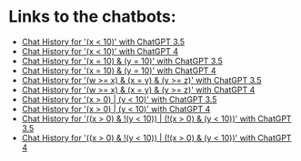 # Links to the chatbots:

- [Chat History for '(x < 10)' with ChatGPT 3.5]()
- [Chat History for '(x < 10)' with ChatGPT 4]()
- [Chat History for '(x = 10) & (y = 10)' with ChatGPT 3.5]()
- [Chat History for '(x = 10) & (y = 10)' with ChatGPT 4]()
- [Chat History for '(w >= x) & (x = y) & (y >= z)' with ChatGPT 3.5]()
- [Chat History for '(w >= x) & (x = y) & (y >= z)' with ChatGPT 4]()
- [Chat History for '(x > 0) | (y < 10)' with ChatGPT 3.5]()
- [Chat History for '(x > 0) | (y < 10)' with ChatGPT 4]()
- [Chat History for '((x > 0) & !(y < 10)) | (!(x > 0) & (y < 10))' with ChatGPT 3.5]()
- [Chat History for '((x > 0) & !(y < 10)) | (!(x > 0) & (y < 10))' with ChatGPT 4]()
